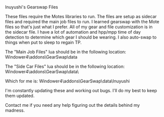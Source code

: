 Inuyushi's Gearswap Files

These files require the Motes libraries to run. The files are setup as sidecar files and required 
the main job files to run. I learned gearswap with the Mote files so that's just what I prefer. 
All of my gear and file customization is in the sidecar file. I have a lot of automation and
hpp/mpp time of day detection to determine which gear I should be wearing. I also auto-swap
to things when put to sleep to regain TP.

The "Main Job Files" lua should be in the following location: Windower4\addons\GearSwap\data

The "Side Car Files" lua should be in the following location: Windower4\addons\GearSwap\data\\<player name>

Which for me is: Windower4\addons\GearSwap\data\Inuyushi

I'm constantly updating these and working out bugs. I'll do my best to keep them updated.

Contact me if you need any help figuring out the details behind my madness.